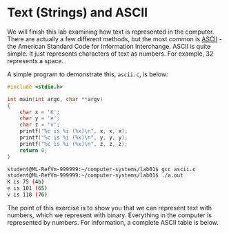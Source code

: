 # Text (Strings) and ASCII

<script src="https://cdn.jsdelivr.net/npm/code-line"></script>
<script>CodeLine.initOnPageLoad({toggleBtn: {show: false}, copyBtn: {show: false}})</script>

<link rel="stylesheet" href="/module-content/css/block.css">

We will finish this lab examining how text is represented in the computer. There are actually a few different methods, but the most common is [ASCII](https://en.wikipedia.org/wiki/ASCII) - the American Standard Code for Information Interchange. ASCII is quite simple. It just represents characters of text as numbers. For example, 32 represents a space.

A simple program to demonstrate this, `ascii.c`, is below:

```c
#include <stdio.h>

int main(int argc, char **argv)
{
    char x = 'K';
    char y = 'e';
    char z = 'v';
    printf("%c is %i (%x)\n", x, x, x);
    printf("%c is %i (%x)\n", y, y, y);
    printf("%c is %i (%x)\n", z, z, z);
    return 0;
}
```

```bash
student@ML-RefVm-999999:~/computer-systems/lab01$ gcc ascii.c
student@ML-RefVm-999999:~/computer-systems/lab01$ ./a.out
K is 75 (4b)
e is 101 (65)
v is 118 (76)
```

The point of this exercise is to show you that we can represent text with numbers, which we represent with binary. Everything in the computer is represented by numbers. For information, a complete ASCII table is below.